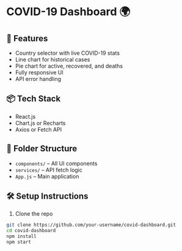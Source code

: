 # COVID-19 Dashboard 🌍

## 🚀 Features
- Country selector with live COVID-19 stats
- Line chart for historical cases
- Pie chart for active, recovered, and deaths
- Fully responsive UI
- API error handling

## 📦 Tech Stack
- React.js
- Chart.js or Recharts
- Axios or Fetch API

## 📂 Folder Structure
- `components/` – All UI components
- `services/` – API fetch logic
- `App.js` – Main application

## 🛠️ Setup Instructions
1. Clone the repo
```bash
git clone https://github.com/your-username/covid-dashboard.git
cd covid-dashboard
npm install
npm start
